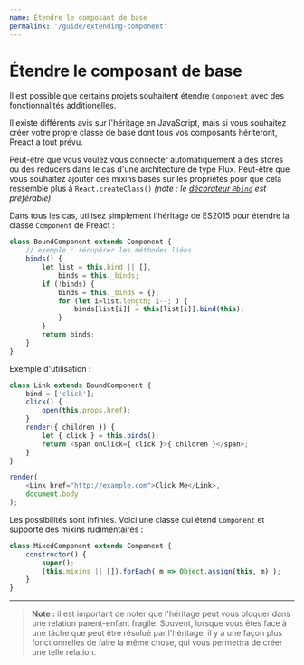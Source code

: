 ```yaml
---
name: Étendre le composant de base
permalink: '/guide/extending-component'
---
```


# Étendre le composant de base

Il est possible que certains projets souhaitent étendre `Component` avec des fonctionnalités additionelles.

Il existe différents avis sur l'héritage en JavaScript, mais si vous souhaitez créer votre propre classe de base dont tous vos composants hériteront, Preact a tout prévu.

Peut-être que vous voulez vous connecter automatiquement à des stores ou des reducers dans le cas d'une architecture de type Flux. Peut-être que vous souhaitez ajouter des mixins basés sur les propriétés pour que cela ressemble plus à `React.createClass()` _(note : le [décorateur `@bind`](https://github.com/developit/decko#bind) est préférable)_.

Dans tous les cas, utilisez simplement l'héritage de ES2015 pour étendre la classe `Component` de Preact :

```js
class BoundComponent extends Component {
    // exemple : récupérer les méthodes liées
    binds() {
        let list = this.bind || [],
            binds = this._binds;
        if (!binds) {
            binds = this._binds = {};
            for (let i=list.length; i--; ) {
                binds[list[i]] = this[list[i]].bind(this);
            }
        }
        return binds;
    }
}
```
Exemple d'utilisation :

```js
class Link extends BoundComponent {
    bind = ['click'];
    click() {
        open(this.props.href);
    }
    render({ children }) {
        let { click } = this.binds();
        return <span onClick={ click }>{ children }</span>;
    }
}

render(
    <Link href="http://example.com">Click Me</Link>,
    document.body
);
```

Les possibilités sont infinies. Voici une classe qui étend `Component` et supporte des mixins rudimentaires :

```js
class MixedComponent extends Component {
    constructor() {
        super();
        (this.mixins || []).forEach( m => Object.assign(this, m) );
    }
}
```

---

> **Note :** il est important de noter que l'héritage peut vous bloquer dans une relation parent-enfant fragile. Souvent, lorsque vous êtes face à une tâche que peut être résolué par l'héritage, il y a une façon plus fonctionnelles de faire la même chose, qui vous permettra de créer une telle relation.
